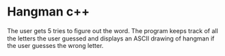 # Hangman c++
The user gets 5 tries to ﬁgure out the word. The program keeps track of all the letters the user guessed and displays an ASCII drawing of hangman if the user guesses the wrong letter.
